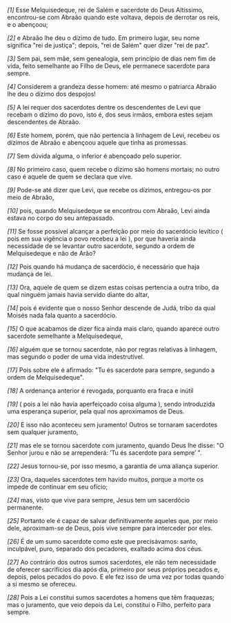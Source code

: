 *[1]* Esse Melquisedeque, rei de Salém e sacerdote do Deus Altíssimo, encontrou-se com Abraão quando este voltava, depois de derrotar os reis, e o abençoou;

*[2]* e Abraão lhe deu o dízimo de tudo. Em primeiro lugar, seu nome significa "rei de justiça"; depois, "rei de Salém" quer dizer "rei de paz".

*[3]* Sem pai, sem mãe, sem genealogia, sem princípio de dias nem fim de vida, feito semelhante ao Filho de Deus, ele permanece sacerdote para sempre.

*[4]* Considerem a grandeza desse homem: até mesmo o patriarca Abraão lhe deu o dízimo dos despojos!

*[5]* A lei requer dos sacerdotes dentre os descendentes de Levi que recebam o dízimo do povo, isto é, dos seus irmãos, embora estes sejam descendentes de Abraão.

*[6]* Este homem, porém, que não pertencia à linhagem de Levi, recebeu os dízimos de Abraão e abençoou aquele que tinha as promessas.

*[7]* Sem dúvida alguma, o inferior é abençoado pelo superior.

*[8]* No primeiro caso, quem recebe o dízimo são homens mortais; no outro caso é aquele de quem se declara que vive.

*[9]* Pode-se até dizer que Levi, que recebe os dízimos, entregou-os por meio de Abraão,

*[10]* pois, quando Melquisedeque se encontrou com Abraão, Levi ainda estava no corpo do seu antepassado.

*[11]* Se fosse possível alcançar a perfeição por meio do sacerdócio levítico ( pois em sua vigência o povo recebeu a lei ), por que haveria ainda necessidade de se levantar outro sacerdote, segundo a ordem de Melquisedeque e não de Arão?

*[12]* Pois quando há mudança de sacerdócio, é necessário que haja mudança de lei.

*[13]* Ora, aquele de quem se dizem estas coisas pertencia a outra tribo, da qual ninguém jamais havia servido diante do altar,

*[14]* pois é evidente que o nosso Senhor descende de Judá, tribo da qual Moisés nada fala quanto a sacerdócio.

*[15]* O que acabamos de dizer fica ainda mais claro, quando aparece outro sacerdote semelhante a Melquisedeque,

*[16]* alguém que se tornou sacerdote, não por regras relativas à linhagem, mas segundo o poder de uma vida indestrutível.

*[17]* Pois sobre ele é afirmado: "Tu és sacerdote para sempre, segundo a ordem de Melquisedeque".

*[18]* A ordenança anterior é revogada, porquanto era fraca e inútil

*[19]* ( pois a lei não havia aperfeiçoado coisa alguma ), sendo introduzida uma esperança superior, pela qual nos aproximamos de Deus.

*[20]* E isso não aconteceu sem juramento! Outros se tornaram sacerdotes sem qualquer juramento,

*[21]* mas ele se tornou sacerdote com juramento, quando Deus lhe disse: "O Senhor jurou e não se arrependerá: ‘Tu és sacerdote para sempre’ ".

*[22]* Jesus tornou-se, por isso mesmo, a garantia de uma aliança superior.

*[23]* Ora, daqueles sacerdotes tem havido muitos, porque a morte os impede de continuar em seu ofício;

*[24]* mas, visto que vive para sempre, Jesus tem um sacerdócio permanente.

*[25]* Portanto ele é capaz de salvar definitivamente aqueles que, por meio dele, aproximam-se de Deus, pois vive sempre para interceder por eles.

*[26]* É de um sumo sacerdote como este que precisávamos: santo, inculpável, puro, separado dos pecadores, exaltado acima dos céus.

*[27]* Ao contrário dos outros sumos sacerdotes, ele não tem necessidade de oferecer sacrifícios dia após dia, primeiro por seus próprios pecados e, depois, pelos pecados do povo. E ele fez isso de uma vez por todas quando a si mesmo se ofereceu.

*[28]* Pois a Lei constitui sumos sacerdotes a homens que têm fraquezas; mas o juramento, que veio depois da Lei, constitui o Filho, perfeito para sempre.

